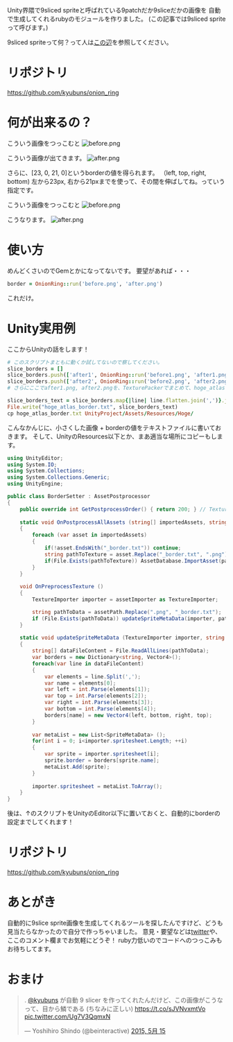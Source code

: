 Unity界隈で9sliced spriteと呼ばれている9patchだか9sliceだかの画像を
自動で生成してくれるrubyのモジュールを作りました。
(この記事では9sliced spriteって呼びます。)

9sliced spriteって何？って人は[この辺](https://helpx.adobe.com/jp/fireworks/kb/7092.html)を参照してください。

# リポジトリ

https://github.com/kyubuns/onion_ring

# 何が出来るの？

こういう画像をつっこむと
![before.png](https://raw.githubusercontent.com/kyubuns/onion_ring/master/sample/before.png)

こういう画像が出てきます。
![after.png](https://raw.githubusercontent.com/kyubuns/onion_ring/master/sample/after.png)

さらに、[23, 0, 21, 0]というborderの値を得られます。
（left, top, right, bottom)
左から23px, 右から21pxまでを使って、その間を伸ばしてね。っていう指定です。

こういう画像をつっこむと
![before.png](https://qiita-image-store.s3.amazonaws.com/0/6459/2ca24278-be41-0a19-8803-bb231ab30fee.png)

こうなります。
![after.png](https://qiita-image-store.s3.amazonaws.com/0/6459/0df36154-50e3-dd20-f5e4-d1ebfa37a881.png)


# 使い方

めんどくさいのでGemとかになってないです。
要望があれば・・・

```sample.rb
border = OnionRing::run('before.png', 'after.png')
```
これだけ。

# Unity実用例

ここからUnityの話をします！

```sample.rb
# このスクリプトまともに動くか試してないので察してください。
slice_borders = []
slice_borders.push(['after1', OnionRing::run('before1.png', 'after1.png')])
slice_borders.push(['after2', OnionRing::run('before2.png', 'after2.png')])
# さらにここでafter1.png, after2.pngを、TexturePackerでまとめて、hoge_atlas.pngに保存とかすると便利。

slice_borders_text = slice_borders.map{|line| line.flatten.join(',')}.join("\n")
File.write("hoge_atlas_border.txt", slice_borders_text)
cp hoge_atlas_border.txt UnityProject/Assets/Resources/Hoge/
```

こんなかんじに、小さくした画像 + borderの値をテキストファイルに書いておきます。
そして、UnityのResources以下とか、まあ適当な場所にコピーもします。

```AtlasBorderSetter.cs
using UnityEditor;
using System.IO;
using System.Collections;
using System.Collections.Generic;
using UnityEngine;

public class BorderSetter : AssetPostprocessor
{
	public override int GetPostprocessOrder() { return 200; } // TexturePackerが100
	
	static void OnPostprocessAllAssets (string[] importedAssets, string[] deletedAssets, string[] movedAssets, string[] movedFromAssetPaths)
	{
		foreach (var asset in importedAssets)
		{
			if(!asset.EndsWith("_border.txt")) continue;
			string pathToTexture = asset.Replace("_border.txt", ".png");
			if(File.Exists(pathToTexture)) AssetDatabase.ImportAsset(pathToTexture, ImportAssetOptions.ForceUpdate);
		}
	}
	
	void OnPreprocessTexture ()
	{
		TextureImporter importer = assetImporter as TextureImporter;

		string pathToData = assetPath.Replace(".png", "_border.txt");
		if (File.Exists(pathToData)) updateSpriteMetaData(importer, pathToData);
	}
	
	static void updateSpriteMetaData (TextureImporter importer, string pathToData)
	{
		string[] dataFileContent = File.ReadAllLines(pathToData);
		var borders = new Dictionary<string, Vector4>();
		foreach(var line in dataFileContent)
		{
			var elements = line.Split(',');
			var name = elements[0];
			var left = int.Parse(elements[1]);
			var top = int.Parse(elements[2]);
			var right = int.Parse(elements[3]);
			var bottom = int.Parse(elements[4]);
			borders[name] = new Vector4(left, bottom, right, top);
		}
		
		var metaList = new List<SpriteMetaData> ();
		for(int i = 0; i<importer.spritesheet.Length; ++i)
		{
			var sprite = importer.spritesheet[i];
			sprite.border = borders[sprite.name];
			metaList.Add(sprite);
		}
		
		importer.spritesheet = metaList.ToArray();
	}
}
```

後は、↑のスクリプトをUnityのEditor以下に置いておくと、自動的にborderの設定までしてくれます！

# リポジトリ

https://github.com/kyubuns/onion_ring

# あとがき

自動的に9slice sprite画像を生成してくれるツールを探したんですけど、どうも見当たらなかったので自分で作っちゃいました。
意見・要望などは[twitter](http://twitter.com/kyubuns)や、ここのコメント欄までお気軽にどうぞ！
ruby力低いのでコードへのつっこみもお待ちしてます。

# おまけ

<blockquote class="twitter-tweet" lang="ja"><p lang="ja" dir="ltr">. <a href="https://twitter.com/kyubuns">@kyubuns</a> が自動 9 slicer を作ってくれたんだけど、この画像がこうなって、目から鱗である (ちなみに正しい) <a href="https://t.co/sJVNvxmtVo">https://t.co/sJVNvxmtVo</a> <a href="http://t.co/Ug7V3QqmxN">pic.twitter.com/Ug7V3QqmxN</a></p>&mdash; Yoshihiro Shindo (@beinteractive) <a href="https://twitter.com/beinteractive/status/599153712959860739">2015, 5月 15</a></blockquote>
<script async src="//platform.twitter.com/widgets.js" charset="utf-8"></script>
